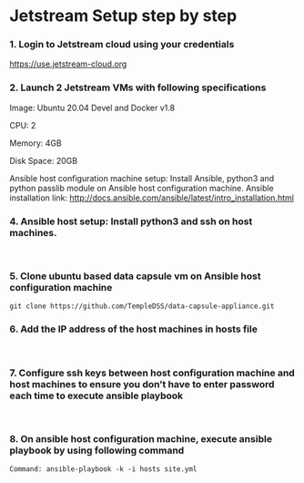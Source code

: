 # Jetstream Setup step by step
### 1. Login to Jetstream cloud using your credentials
https://use.jetstream-cloud.org

### 2. Launch 2 Jetstream VMs with following specifications
Image: Ubuntu 20.04 Devel and Docker v1.8

CPU: 2

Memory: 4GB

Disk Space: 20GB

Ansible host configuration machine setup: Install Ansible, python3 and python passlib module on Ansible host configuration machine. Ansible installation link:
http://docs.ansible.com/ansible/latest/intro_installation.html

### 4. Ansible host setup: Install python3 and ssh on host machines.
</br>

### 5. Clone ubuntu based data capsule vm on Ansible host configuration machine
```
git clone https://github.com/TempleDSS/data-capsule-appliance.git
```

### 6. Add the IP address of the host machines in hosts file
</br>

### 7. Configure ssh keys between host configuration machine and host machines to ensure you don’t have to enter password each time to execute ansible playbook
</br> 

### 8. On ansible host configuration machine, execute ansible playbook by using following command
```
Command: ansible-playbook -k -i hosts site.yml
```
